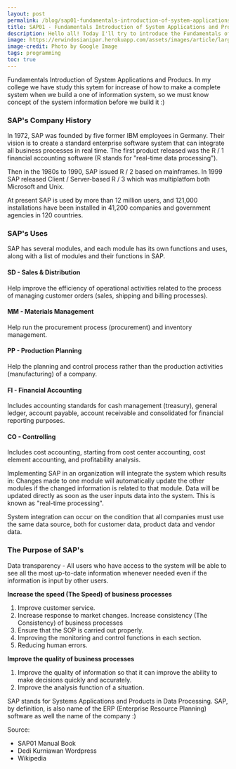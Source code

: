 ```yaml
---
layout: post
permalink: /blog/sap01-fundamentals-introduction-of-system-applications-and-producs
title: SAP01 - Fundamentals Introduction of System Applications and Producs
description: Hello all! Today I'll try to introduce the Fundamentals of System Applications and Producs in SAP01
image: https://erwindosianipar.herokuapp.com/assets/images/article/large/19_1569947294_1733240520339289601_20191001112814_n.PNG
image-credit: Photo by Google Image
tags: programming
toc: true
---
```


Fundamentals Introduction of System Applications and Producs. In my college we have study this sytem for increase of how to make a complete system when we build a one of information system, so we must know concept of the system information before we build it :)

### SAP's Company History

In 1972, SAP was founded by five former IBM employees in Germany. Their vision is to create a standard enterprise software system that can integrate all business processes in real time. The first product released was the R / 1 financial accounting software (R stands for "real-time data processing").

Then in the 1980s to 1990, SAP issued R / 2 based on mainframes. In 1999 SAP released Client / Server-based R / 3 which was multiplatfom both Microsoft and Unix.

At present SAP is used by more than 12 million users, and 121,000 installations have been installed in 41,200 companies and government agencies in 120 countries.

### SAP's Uses

SAP has several modules, and each module has its own functions and uses, along with a list of modules and their functions in SAP.

#### SD - Sales & Distribution

Help improve the efficiency of operational activities related to the process of managing customer orders (sales, shipping and billing processes).

#### MM - Materials Management

Help run the procurement process (procurement) and inventory management.

#### PP - Production Planning

Help the planning and control process rather than the production activities (manufacturing) of a company.

#### FI - Financial Accounting

Includes accounting standards for cash management (treasury), general ledger, account payable, account receivable and consolidated for financial reporting purposes.

#### CO - Controlling

Includes cost accounting, starting from cost center accounting, cost element accounting, and profitability analysis.

Implementing SAP in an organization will integrate the system which results in:
Changes made to one module will automatically update the other modules if the changed information is related to that module. Data will be updated directly as soon as the user inputs data into the system. This is known as "real-time processing".

System integration can occur on the condition that all companies must use the same data source, both for customer data, product data and vendor data.

### The Purpose of SAP's

Data transparency - All users who have access to the system will be able to see all the most up-to-date information whenever needed even if the information is input by other users.

**Increase the speed (The Speed) of business processes**

1. Improve customer service.
2. Increase response to market changes. Increase consistency (The Consistency) of business processes
1. Ensure that the SOP is carried out properly.
2. Improving the monitoring and control functions in each section.
3. Reducing human errors.

**Improve the quality of business processes**

1. Improve the quality of information so that it can improve the ability to make decisions quickly and accurately.
2. Improve the analysis function of a situation.

SAP stands for Systems Applications and Products in Data Processing. SAP, by definition, is also name of the ERP (Enterprise Resource Planning) software as well the name of the company :)

Source:

- SAP01 Manual Book
- Dedi Kurniawan Wordpress
- Wikipedia
